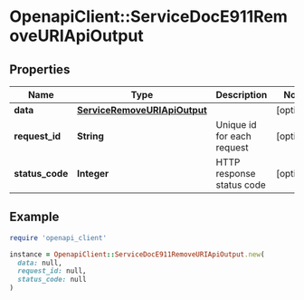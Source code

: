 # OpenapiClient::ServiceDocE911RemoveURIApiOutput

## Properties

| Name | Type | Description | Notes |
| ---- | ---- | ----------- | ----- |
| **data** | [**ServiceRemoveURIApiOutput**](ServiceRemoveURIApiOutput.md) |  | [optional] |
| **request_id** | **String** | Unique id for each request | [optional] |
| **status_code** | **Integer** | HTTP response status code | [optional] |

## Example

```ruby
require 'openapi_client'

instance = OpenapiClient::ServiceDocE911RemoveURIApiOutput.new(
  data: null,
  request_id: null,
  status_code: null
)
```

